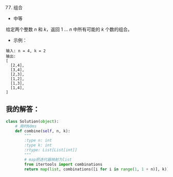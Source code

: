 0077. 组合

- 中等

给定两个整数 *n* 和 *k*，返回 1 ... *n* 中所有可能的 *k* 个数的组合。

- 示例：
```
输入: n = 4, k = 2
输出:
[
  [2,4],
  [3,4],
  [2,3],
  [1,2],
  [1,3],
  [1,4],
]
```

## 我的解答：
```python
class Solution(object):
    # 用时60ms
    def combine(self, n, k):
        """
        :type n: int
        :type k: int
        :rtype: List[List[int]]
        """
        # map把迭代器映射为list
        from itertools import combinations
        return map(list, combinations([i for i in range(1, 1 + n)], k))
```
